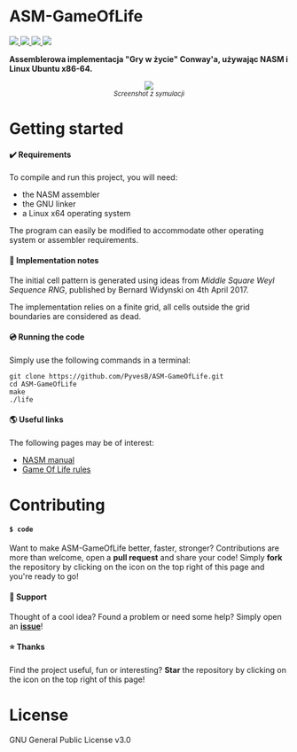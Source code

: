 # ASM-GameOfLife
<a href="https://github.com/PyvesB/ASM-GameOfLife/blob/master/LICENSE">
<img src ="https://img.shields.io/github/license/PyvesB/ASM-GameOfLife.svg" />
</a>
<a href="https://github.com/PyvesB/ASM-GameOfLife/issues">
<img src ="https://img.shields.io/github/issues/PyvesB/ASM-GameOfLife.svg" />
</a>
<a href="https://github.com/PyvesB/ASM-GameOfLife/stargazers">
<img src ="https://img.shields.io/github/stars/PyvesB/ASM-GameOfLife.svg" />
</a>
<a href="https://github.com/PyvesB/ASM-GameOfLife/network">
<img src ="https://img.shields.io/github/forks/PyvesB/ASM-GameOfLife.svg" />
</a>

**Assemblerowa implementacja "Gry w życie" Conway'a, używając NASM i Linux Ubuntu x86-64.**

<p align="center">
<img src ="https://github.com/PyvesB/asm-game-of-life/blob/master/screenshot.png?raw=true" />
<br/>
<i><sub>Screenshot z symulacji</sub></i>
</p>

# Getting started

#### :heavy_check_mark: Requirements

To compile and run this project, you will need:
- the NASM assembler
- the GNU linker
- a Linux x64 operating system

The program can easily be modified to accommodate other operating system or assembler requirements.

#### :page_facing_up: Implementation notes

The initial cell pattern is generated using ideas from *Middle Square Weyl Sequence RNG*, published by Bernard Widynski on 4th April 2017. 

The implementation relies on a finite grid, all cells outside the grid boundaries are considered as dead.

#### :cd: Running the code

Simply use the following commands in a terminal:
```
git clone https://github.com/PyvesB/ASM-GameOfLife.git
cd ASM-GameOfLife
make
./life
```

#### :earth_americas: Useful links

The following pages may be of interest:
- [NASM manual](http://www.nasm.us/xdoc/2.13.01/html/nasmdoc0.html)
- [Game Of Life rules](https://en.wikipedia.org/wiki/Conway%27s_Game_of_Life)

# Contributing

#### `$ code`

Want to make ASM-GameOfLife better, faster, stronger? Contributions are more than welcome, open a **pull request** and share your code! Simply **fork** the repository by clicking on the icon on the top right of this page and you're ready to go!

#### :speech_balloon: Support

Thought of a cool idea? Found a problem or need some help? Simply open an [**issue**](https://github.com/PyvesB/ASM-GameOfLife/issues)!

#### :star: Thanks

Find the project useful, fun or interesting? **Star** the repository by clicking on the icon on the top right of this page!

# License 

GNU General Public License v3.0
